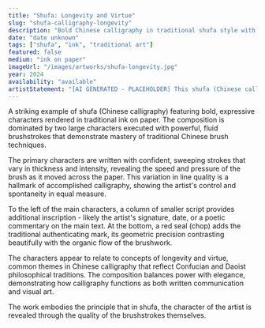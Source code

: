```yaml
---
title: "Shufa: Longevity and Virtue"
slug: "shufa-calligraphy-longevity"
description: "Bold Chinese calligraphy in traditional shufa style with artist's seal"
date: "date unknown"
tags: ["shufa", "ink", "traditional art"]
featured: false
medium: "ink on paper"
imageUrl: "/images/artworks/shufa-longevity.jpg"
year: 2024
availability: "available"
artistStatement: "[AI GENERATED - PLACEHOLDER] This shufa (Chinese calligraphy) piece demonstrates the classical art of brush and ink writing. The bold, gestural characters are rendered with confident strokes that reveal the artist's training in traditional Chinese calligraphy techniques. The composition features large primary characters with smaller inscription text and the artist's red seal (chop), following the formal conventions of Chinese calligraphic art. Each brushstroke captures a moment of focused energy, embodying the Zen principle that calligraphy is not just writing but a form of meditation and spiritual practice."
---
```


A striking example of shufa (Chinese calligraphy) featuring bold, expressive characters rendered in traditional ink on paper. The composition is dominated by two large characters executed with powerful, fluid brushstrokes that demonstrate mastery of traditional Chinese brush techniques.

The primary characters are written with confident, sweeping strokes that vary in thickness and intensity, revealing the speed and pressure of the brush as it moved across the paper. This variation in line quality is a hallmark of accomplished calligraphy, showing the artist's control and spontaneity in equal measure.

To the left of the main characters, a column of smaller script provides additional inscription - likely the artist's signature, date, or a poetic commentary on the main text. At the bottom, a red seal (chop) adds the traditional authenticating mark, its geometric precision contrasting beautifully with the organic flow of the brushwork.

The characters appear to relate to concepts of longevity and virtue, common themes in Chinese calligraphy that reflect Confucian and Daoist philosophical traditions. The composition balances power with elegance, demonstrating how calligraphy functions as both written communication and visual art.

The work embodies the principle that in shufa, the character of the artist is revealed through the quality of the brushstrokes themselves.
